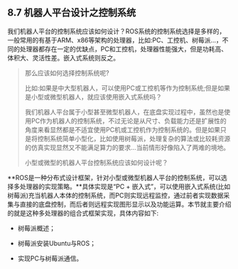 ## 8.7 机器人平台设计之控制系统

我们机器人平台的控制系统应该如何设计？ROS系统的控制系统选择是多样的，一般常用的有基于ARM、x86等架构的处理器，比如:PC、工控机、树莓派...，不同的处理器都存在一定的优缺点，PC和工控机，处理器性能强大，但是功耗高、体积大、灵活性差。嵌入式系统则反之。

> 那么应该如何选择控制系统呢?
>
> 比如:如果是中大型机器人，可以使用PC或工控机等作为控制系统;但是如果是小型或微型机器人，就应该使用嵌入式系统吗？
>
> 我们机器人平台属于小型甚至微型机器人，在底盘实现过程中，虽然也是使用PC作为机器人的控制系统，不过无论是从尺寸、负载能力还是扩展性的角度来看显然都是不适宜使用PC机或工控机作为控制系统的。但是如果只是将控制系统简单小型化，比如使用树莓派，处理复杂的算法或比较耗资源的仿真实现显然又不能满足算力的要求...当前情形好像陷入了两难的境地。
>
> 小型或微型的机器人平台控制系统应该如何设计呢？

**ROS是一种分布式设计框架，针对小型或微型机器人平台的控制系统，可以选择多处理器的实现策略。**具体实现是“PC + 嵌入式”，可以使用嵌入式系统\(比如树莓派\)充当机器人本体的控制系统，而PC则实现远程监控，通过前者实现数据采集与直接的底盘控制，而后者则远程实现图形显示以及功能运算。本节就主要介绍的就是这种多处理器的组合式框架实现，具体内容如下:

* 树莓派概述；

* 树莓派安装Ubuntu与ROS；

* 实现PC与树莓派通信。



